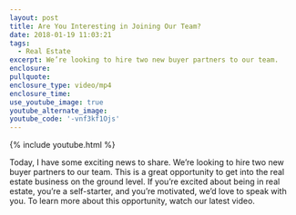 ```yaml
---
layout: post
title: Are You Interesting in Joining Our Team?
date: 2018-01-19 11:03:21
tags:
  - Real Estate
excerpt: We’re looking to hire two new buyer partners to our team.
enclosure:
pullquote:
enclosure_type: video/mp4
enclosure_time:
use_youtube_image: true
youtube_alternate_image:
youtube_code: '-vnf3kf1Ojs'
---
```



{% include youtube.html %}

Today, I have some exciting news to share. We’re looking to hire two new buyer partners to our team. This is a great opportunity to get into the real estate business on the ground level. If you’re excited about being in real estate, you’re a self-starter, and you’re motivated, we’d love to speak with you. To learn more about this opportunity, watch our latest video.

&nbsp;